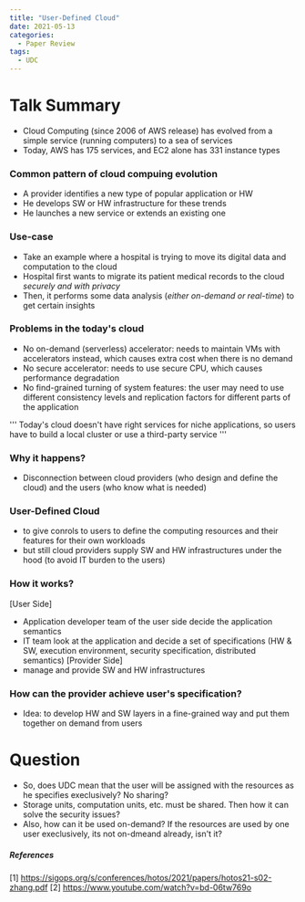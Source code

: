 ```yaml
---
title: "User-Defined Cloud"
date: 2021-05-13
categories:
  - Paper Review
tags:
  - UDC
---
```


# Talk Summary
- Cloud Computing (since 2006 of AWS release) has evolved from a simple service (running computers) to a sea of services
- Today, AWS has 175 services, and EC2 alone has 331 instance types

### Common pattern of cloud compuing evolution
- A provider identifies a new type of popular application or HW
- He develops SW or HW infrastructure for these trends
- He launches a new service or extends an existing one 

### Use-case
- Take an example where a hospital is trying to move its digital data and computation to the cloud
- Hospital first wants to migrate its patient medical records to the cloud *securely and with privacy*
- Then, it performs some data analysis (*either on-demand or real-time*) to get certain insights 

### Problems in the today's cloud
- No on-demand (serverless) accelerator: needs to maintain VMs with accelerators instead, which causes extra cost when there is no demand
- No secure accelerator: needs to use secure CPU, which causes performance degradation
- No find-grained turning of system features: 
the user may need to use different consistency levels and replication factors for different parts of the application  

'''
Today's cloud doesn't have right services for niche applications, so users have to build a local cluster or use a third-party service
'''

### Why it happens?
- Disconnection between cloud providers (who design and define the cloud) and the users (who know what is needed)

### User-Defined Cloud
- to give conrols to users to define the computing resources and their features for their own workloads 
- but still cloud providers supply SW and HW infrastructures under the hood (to avoid IT burden to the users)

### How it works?
[User Side]
- Application developer team of the user side decide the application semantics
- IT team look at the application and decide a set of specifications (HW & SW, execution environment, security specification, distributed semantics)
[Provider Side]
- manage and provide SW and HW infrastructures

### How can the provider achieve user's specification?
- Idea: to develop HW and SW layers in a fine-grained way and put them together on demand from users


# Question
- So, does UDC mean that the user will be assigned with the resources as he specifies execlusively? No sharing? 
- Storage units, computation units, etc. must be shared. Then how it can solve the security issues?
- Also, how can it be used on-demand? If the resources are used by one user execlusively, its not on-dmeand already, isn't it?

##### References
[1] https://sigops.org/s/conferences/hotos/2021/papers/hotos21-s02-zhang.pdf
[2] https://www.youtube.com/watch?v=bd-06tw769o
